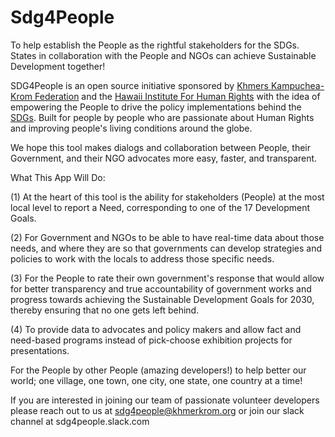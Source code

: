 # Sdg4People
To help establish the People as the rightful stakeholders for the SDGs. States in collaboration with the People and NGOs can achieve Sustainable Development together!

SDG4People is an open source initiative sponsored by [Khmers Kampuchea-Krom Federation](https://khmerkrom.org) and the [Hawaii Institute For Human Rights](http://hawaii-institute-for-humanrights.org) with the idea of empowering the People to drive the policy implementations behind the [SDGs](http://www.un.org/sustainabledevelopment/sustainable-development-goals). Built for people by people who are passionate about Human Rights and improving people's living conditions around the globe. 

We hope this tool makes dialogs and collaboration between People, their Government, and their NGO advocates more easy, faster, and transparent. 

What This App Will Do: 

(1) At the heart of this tool is the ability for stakeholders (People) at the most local level to report a Need, corresponding to one of the 17 Development Goals. 

(2) For Government and NGOs to be able to have real-time data about those needs, and where they are so that governments can develop strategies and policies to work with the locals to address those specific needs.

(3) For the People to rate their own government's response that would allow for better transparency and true accountability of government works and progress towards achieving the Sustainable Development Goals for 2030, thereby ensuring that no one gets left behind. 

(4) To provide data to advocates and policy makers and allow fact and need-based programs instead of pick-choose exhibition projects for presentations.

For the People by other People (amazing developers!) to help better our world; one village, one town, one city, one state, one country at a time!

If you are interested in joining our team of passionate volunteer developers please reach out to us at sdg4people@khmerkrom.org or join our slack channel at sdg4people.slack.com
